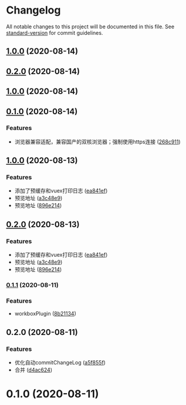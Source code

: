 # Changelog

All notable changes to this project will be documented in this file. See [standard-version](https://github.com/conventional-changelog/standard-version) for commit guidelines.

## [1.0.0](https://github.com/JYbmarawcp/vue-netease-music/compare/v0.1.0...v1.0.0) (2020-08-14)

## [0.2.0](https://github.com/JYbmarawcp/vue-netease-music/compare/v0.1.0...v0.2.0) (2020-08-14)

## [1.0.0](https://github.com/JYbmarawcp/vue-netease-music/compare/v0.1.0...v1.0.0) (2020-08-14)

## [0.1.0](https://github.com/JYbmarawcp/vue-netease-music/compare/v1.0.0...v0.1.0) (2020-08-14)


### Features

* 浏览器兼容适配，兼容国产的双核浏览器；强制使用https连接 ([268c911](https://github.com/JYbmarawcp/vue-netease-music/commit/268c911590180b5920f200e94a8be498f324f983))

## [1.0.0](https://github.com/JYbmarawcp/vue-netease-music/compare/v0.1.1...v1.0.0) (2020-08-13)


### Features

* 添加了预缓存和vuex打印日志 ([ea841ef](https://github.com/JYbmarawcp/vue-netease-music/commit/ea841ef493400ce8960cb3d7f370d0a30aef8d61))
* 预览地址 ([a3c48e9](https://github.com/JYbmarawcp/vue-netease-music/commit/a3c48e9d9dac9e6d0ccad25bd90e7b5aa8278b6c))
* 预览地址 ([896e214](https://github.com/JYbmarawcp/vue-netease-music/commit/896e21463337aeb0ffdd4a6a2df715dfc4dbe296))

## [0.2.0](https://github.com/JYbmarawcp/vue-netease-music/compare/v0.1.1...v0.2.0) (2020-08-13)


### Features

* 添加了预缓存和vuex打印日志 ([ea841ef](https://github.com/JYbmarawcp/vue-netease-music/commit/ea841ef493400ce8960cb3d7f370d0a30aef8d61))
* 预览地址 ([a3c48e9](https://github.com/JYbmarawcp/vue-netease-music/commit/a3c48e9d9dac9e6d0ccad25bd90e7b5aa8278b6c))
* 预览地址 ([896e214](https://github.com/JYbmarawcp/vue-netease-music/commit/896e21463337aeb0ffdd4a6a2df715dfc4dbe296))

### [0.1.1](https://github.com/JYbmarawcp/vue-netease-music/compare/v0.2.0...v0.1.1) (2020-08-11)


### Features

* workboxPlugin ([8b21134](https://github.com/JYbmarawcp/vue-netease-music/commit/8b2113480c14851e42ee535fc02febfb37dd2af3))

## 0.2.0 (2020-08-11)


### Features

* 优化自动commitChangeLog ([a5f855f](https://github.com/JYbmarawcp/vue-netease-music/commit/a5f855f1932b2833a27c015043db59b671fe10a4))
* 合并 ([d4ac624](https://github.com/JYbmarawcp/vue-netease-music/commit/d4ac624e0de902326bbfabec3365d14bc1133f73))

# 0.1.0 (2020-08-11)
